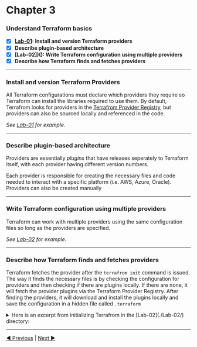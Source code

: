 # Chapter 3
### **Understand Terraform basics**
- [X] **[Lab-01](./Lab-01/main.tf): Install and version Terraform providers**
- [X] **Describe plugin-based architecture**
- [x] **[Lab-02])(): Write Terraform configuration using multiple providers**
- [x] **Describe how Terraform finds and fetches providers**

___
### **Install and version Terraform Providers**
All Terraform configurations must declare which providers they require so Terraform can install the libraries required to use them. By default, Terrafrom looks for providers in the [Terrafrom Provider Registry](https://registry.terraform.io/browse/providers), but providers can also be sourced locally and referenced in the code.

_See [Lab-01](./Lab-01/main.tf) for example._

___
### **Describe plugin-based architecture**
Providers are essentially _plugins_ that have releases seperately to Terraform itself, with each provider having different version numbers.

Each provider is responsible for creating the necessary files and code needed to interact with a specific platform (i.e. AWS, Azure, Oracle). Providers can also be created manually
___
### **Write Terraform configuration using multiple providers**
Terraform can work with multiple providers using the same configuration files so long as the providers are specified.

_See [Lab-02](./Lab-02/README.md) for example._

___
### **Describe how Terraform finds and fetches providers**
Terraform fetches the provider after the `terrafrom init` command is issued. The way it finds the necessary files is by checking the configuration for providers and then checking if there are plugins locally. If there are none, it will fetch the provider plugins via the Terraform Provider Registry. After finding the providers, it will download and install the plugins locally and save the configuration in a hidden file called `.terraform`

<details><summary>Here is an excerpt from initializing Terrafrom in the [Lab-02](./Lab-02/) directory:</summary>

```
$ terraform init

Initializing the backend...

Initializing provider plugins...
- Finding hashicorp/random versions matching "3.0.0"...
- Finding kreuzwerker/docker versions matching "~> 2.15.0"...
- Installing kreuzwerker/docker v2.15.0...
- Installed kreuzwerker/docker v2.15.0 (self-signed, key ID 0000000000000000)
- Using previously-installed hashicorp/random v3.0.0

Terraform has made some changes to the provider dependency selections recorded
in the .terraform.lock.hcl file. Review those changes and commit them to your
version control system if they represent changes you intended to make.

Terraform has been successfully initialized!

You may now begin working with Terraform. Try running "terraform plan" to see
any changes that are required for your infrastructure. All Terraform commands
should now work.

If you ever set or change modules or backend configuration for Terraform,
rerun this command to reinitialize your working directory. If you forget, other
commands will detect it and remind you to do so if necessary.
```
</details>

___

[ ◀︎ Previous](/Chapter%202/) | [Next ▶︎ ](/Chapter%204/)